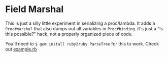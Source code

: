 Field Marshal
=============

This is just a silly little experiment in serializing a proc/lambda.  It adds a `Proc#marshal` that also dumps out all variables in `Proc#binding`.  It's just a "is this possible?" hack, not a properly organized piece of code.

You'll need to `$ gem install ruby2ruby ParseTree` for this to work.  Check out [example.rb](https://github.com/jbr/field_marshal/blob/master/example.rb)

    
